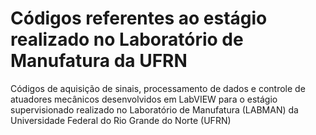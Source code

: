 # Códigos referentes ao estágio realizado no Laboratório de Manufatura da UFRN

Códigos de aquisição de sinais, processamento de dados e controle de atuadores mecânicos desenvolvidos em LabVIEW para o estágio supervisionado realizado no Laboratório de Manufatura (LABMAN) da Universidade Federal do Rio Grande do Norte (UFRN)
